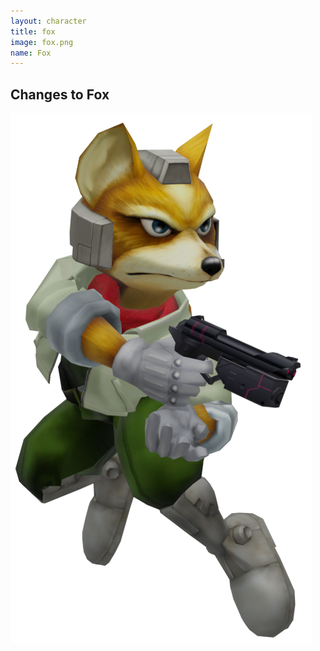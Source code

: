 ```yaml
---
layout: character
title: fox
image: fox.png
name: Fox
---
```


## Changes to Fox
![Fox](/images/content/css/fox.png)
